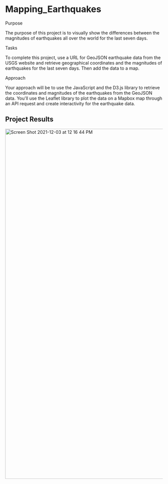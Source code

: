 # Mapping_Earthquakes

Purpose

The purpose of this project is to visually show the differences between the magnitudes of earthquakes all over the world for the last seven days.

Tasks

To complete this project, use a URL for GeoJSON earthquake data from the USGS website and retrieve geographical coordinates and the magnitudes of earthquakes for the last seven days. Then add the data to a map.

Approach

Your approach will be to use the JavaScript and the D3.js library to retrieve the coordinates and magnitudes of the earthquakes from the GeoJSON data. You'll use the Leaflet library to plot the data on a Mapbox map through an API request and create interactivity for the earthquake data.

## Project Results

<img width="1118" alt="Screen Shot 2021-12-03 at 12 16 44 PM" src="https://user-images.githubusercontent.com/691355/144667381-b95e1b87-765c-4a78-88e8-ee9368c3d986.png">


